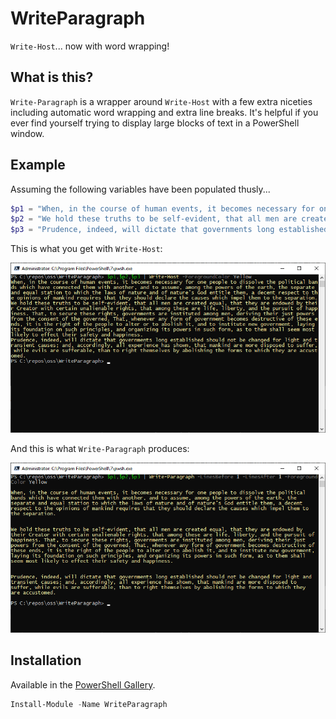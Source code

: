 # WriteParagraph
`Write-Host`... now with word wrapping!

## What is this?

`Write-Paragraph` is a wrapper around `Write-Host` with a few extra niceties including automatic word wrapping and extra line breaks. It's helpful if you ever find yourself trying to display large blocks of text in a PowerShell window. 

## Example

Assuming the following variables have been populated thusly...

```powershell
$p1 = "When, in the course of human events, it becomes necessary for one people to dissolve the political bands which have connected them with another, and to assume, among the powers of the earth, the separate and equal station to which the laws of nature and of nature’s God entitle them, a decent respect to the opinions of mankind requires that they should declare the causes which impel them to the separation."
$p2 = "We hold these truths to be self-evident, that all men are created equal, that they are endowed by their Creator with certain unalienable rights, that among these are life, liberty, and the pursuit of happiness. That, to secure these rights, governments are instituted among men, deriving their just powers from the consent of the governed. That, whenever any form of government becomes destructive of these ends, it is the right of the people to alter or to abolish it, and to institute new government, laying its foundation on such principles, and organizing its powers in such form, as to them shall seem most likely to effect their safety and happiness."
$p3 = "Prudence, indeed, will dictate that governments long established should not be changed for light and transient causes; and, accordingly, all experience has shown, that mankind are more disposed to suffer, while evils are sufferable, than to right themselves by abolishing the forms to which they are accustomed."
```

This is what you get with `Write-Host`:

![WriteHost](https://raw.githubusercontent.com/refactorsaurusrex/WriteParagraph/master/images/WriteHost.png)

And this is what `Write-Paragraph` produces:

![WriteParagraph](https://raw.githubusercontent.com/refactorsaurusrex/WriteParagraph/master/images/WriteParagraph.png)

## Installation

Available in the [PowerShell Gallery](https://www.powershellgallery.com/packages/WriteParagraph). 

```powershell
Install-Module -Name WriteParagraph
```

